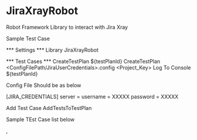 # JiraXrayRobot
Robot Framework Library to interact with Jira Xray

Sample Test Case

*** Settings ***
Library           JiraXrayRobot

*** Test Cases ***
CreateTestPlan
    ${testPlanId}    CreateTestPlan    <ConfigFilePath/JiraUserCredentials>.config    <Project_Key>    <test Plan Summay>     <Test Plan Description>
    Log To Console    ${testPlanId}

Config File Should be as below


[JIRA_CREDENTIALS]
server = <JIRA Server only>
username = XXXXX
password = XXXXX
  
Add Test Case
    AddTestsToTestPlan    <List Of Test Caes file>      <Config File Credentials as shown above>    <TEst Plan Id>
  
Sample TEst Case list below

<TestCaseKey>,<TestCaseKey>




